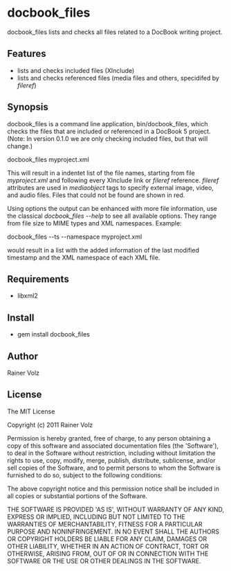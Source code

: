 docbook_files
===========

docbook_files lists and checks all files related to a DocBook writing project.

Features
--------

* lists and checks included files (XInclude)
* lists and checks referenced files (media files and others, specidifed by _fileref_)

Synopsis
--------

docbook_files is a command line application, bin/docbook_files, which checks the files that are included or referenced in a DocBook 5 project. (Note: In version 0.1.0 we are only checking included files, but that will change.)

  docbook_files myproject.xml

This will result in a indentet list of the file names, starting from file _myproject.xml_ and following every XInclude link or _fileref_ reference. _fileref_ attributes are used in _mediaobject_ tags to specify external image, video, and audio files. Files that could not be found are shown in red.

Using options the output can be enhanced with more file information, use the classical _docbook_files --help_ to see all available options. They range from file size to MIME types and XML namespaces. Example:

  docbook_files --ts --namespace myproject.xml

would result in a list with the added information of the last modified timestamp and the XML namespace of each XML file.

Requirements
------------

* libxml2

Install
-------

* gem install docbook_files

Author
------

Rainer Volz

License
-------

The MIT License

Copyright (c) 2011 Rainer Volz

Permission is hereby granted, free of charge, to any person obtaining
a copy of this software and associated documentation files (the
'Software'), to deal in the Software without restriction, including
without limitation the rights to use, copy, modify, merge, publish,
distribute, sublicense, and/or sell copies of the Software, and to
permit persons to whom the Software is furnished to do so, subject to
the following conditions:

The above copyright notice and this permission notice shall be
included in all copies or substantial portions of the Software.

THE SOFTWARE IS PROVIDED 'AS IS', WITHOUT WARRANTY OF ANY KIND,
EXPRESS OR IMPLIED, INCLUDING BUT NOT LIMITED TO THE WARRANTIES OF
MERCHANTABILITY, FITNESS FOR A PARTICULAR PURPOSE AND NONINFRINGEMENT.
IN NO EVENT SHALL THE AUTHORS OR COPYRIGHT HOLDERS BE LIABLE FOR ANY
CLAIM, DAMAGES OR OTHER LIABILITY, WHETHER IN AN ACTION OF CONTRACT,
TORT OR OTHERWISE, ARISING FROM, OUT OF OR IN CONNECTION WITH THE
SOFTWARE OR THE USE OR OTHER DEALINGS IN THE SOFTWARE.
